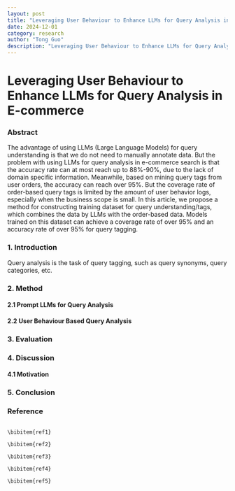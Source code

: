 ```yaml
---
layout: post
title: "Leveraging User Behaviour to Enhance LLMs for Query Analysis in E-commerce"
date: 2024-12-01
category: research
author: "Tong Guo"
description: "Leveraging User Behaviour to Enhance LLMs for Query Analysis in E-commerce"
---
```

# Leveraging User Behaviour to Enhance LLMs for Query Analysis in E-commerce

### Abstract

The advantage of using LLMs (Large Language Models) for query understanding is that we do not need to manually annotate data. But the problem with using LLMs for query analysis in e-commerce search is that the accuracy rate can at most reach up to 88%-90%, due to the lack of domain specific information. Meanwhile, based on mining query tags from user orders, the accuracy can reach over 95%. But the coverage rate of order-based query tags is limited by the amount of user behavior logs, especially when the business scope is small. In this article, we propose a method for constructing training dataset for query understanding/tags, which combines the data by LLMs with the order-based data. Models trained on this dataset can achieve a coverage rate of over 95% and an accuracy rate of over 95% for query tagging.

### 1. Introduction

Query analysis is the task of query tagging, such as query synonyms, query categories, etc.

### 2. Method

#### 2.1 Prompt LLMs for Query Analysis

#### 2.2 User Behaviour Based Query Analysis



### 3. Evaluation

### 4. Discussion

#### 4.1 Motivation


### 5. Conclusion


### Reference
```

\bibitem{ref1}

\bibitem{ref2}

\bibitem{ref3}

\bibitem{ref4}

\bibitem{ref5}

```
